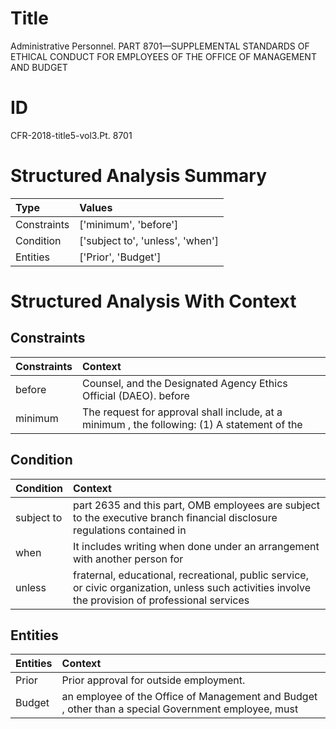 # Title

 Administrative Personnel. PART 8701—SUPPLEMENTAL STANDARDS OF ETHICAL CONDUCT FOR EMPLOYEES OF THE OFFICE OF MANAGEMENT AND BUDGET


# ID

 CFR-2018-title5-vol3.Pt. 8701


# Structured Analysis Summary

| Type        | Values                           |
|:------------|:---------------------------------|
| Constraints | ['minimum', 'before']            |
| Condition   | ['subject to', 'unless', 'when'] |
| Entities    | ['Prior', 'Budget']              |


# Structured Analysis With Context

 


## Constraints

| Constraints   | Context                                                                                       |
|:--------------|:----------------------------------------------------------------------------------------------|
| before        | Counsel, and the Designated Agency Ethics Official (DAEO). before                             |
| minimum       | The request for approval shall include, at a  minimum , the following: (1) A statement of the |


## Condition

| Condition   | Context                                                                                                                                            |
|:------------|:---------------------------------------------------------------------------------------------------------------------------------------------------|
| subject to  | part 2635 and this part, OMB employees are subject to the executive branch financial disclosure regulations contained in                           |
| when        | It includes writing  when done under an arrangement with another person for                                                                        |
| unless      | fraternal, educational, recreational, public service, or civic organization, unless such activities involve the provision of professional services |


## Entities

| Entities   | Context                                                                                             |
|:-----------|:----------------------------------------------------------------------------------------------------|
| Prior      | Prior  approval for outside employment.                                                             |
| Budget     | an employee of the Office of Management and Budget , other than a special Government employee, must |



